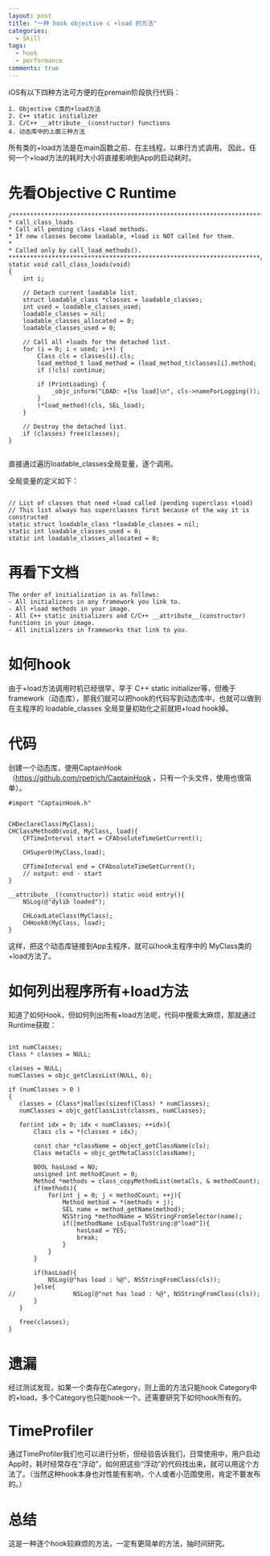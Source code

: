 ```yaml
---
layout: post
title: "一种 hook objective c +load 的方法"
categories:
  - Skill
tags:
  - hook
  - performance
comments: true
---
```




iOS有以下四种方法可方便的在premain阶段执行代码：

```
1. Objective C类的+load方法
2. C++ static initializer
3. C/C++ __attribute__(constructor) functions 
4. 动态库中的上面三种方法
```
<!-- more -->


所有类的+load方法是在main函数之前、在主线程，以串行方式调用。
因此，任何一个+load方法的耗时大小将直接影响到App的启动耗时。

# 先看Objective C Runtime

```
/***********************************************************************
* call_class_loads
* Call all pending class +load methods.
* If new classes become loadable, +load is NOT called for them.
*
* Called only by call_load_methods().
**********************************************************************/
static void call_class_loads(void)
{
    int i;
    
    // Detach current loadable list.
    struct loadable_class *classes = loadable_classes;
    int used = loadable_classes_used;
    loadable_classes = nil;
    loadable_classes_allocated = 0;
    loadable_classes_used = 0;
    
    // Call all +loads for the detached list.
    for (i = 0; i < used; i++) {
        Class cls = classes[i].cls;
        load_method_t load_method = (load_method_t)classes[i].method;
        if (!cls) continue; 

        if (PrintLoading) {
            _objc_inform("LOAD: +[%s load]\n", cls->nameForLogging());
        }
        (*load_method)(cls, SEL_load);
    }
    
    // Destroy the detached list.
    if (classes) free(classes);
}


```

直接通过遍历loadable_classes全局变量，逐个调用。

全局变量的定义如下：

```

// List of classes that need +load called (pending superclass +load)
// This list always has superclasses first because of the way it is constructed
static struct loadable_class *loadable_classes = nil;
static int loadable_classes_used = 0;
static int loadable_classes_allocated = 0;

```


# 再看下文档

```
The order of initialization is as follows:
- All initializers in any framework you link to.
- All +load methods in your image.
- All C++ static initializers and C/C++ __attribute__(constructor) functions in your image.
- All initializers in frameworks that link to you.
```

# 如何hook

由于+load方法调用时机已经很早，早于 C++ static initializer等，但晚于framework（动态库），那我们就可以把hook的代码写到动态库中，也就可以做到在主程序的 loadable_classes 全局变量初始化之前就把+load hook掉。


# 代码

创建一个动态库，使用CaptainHook （<https://github.com/rpetrich/CaptainHook> ，只有一个头文件，使用也很简单）。


```
#import "CaptainHook.h"


CHDeclareClass(MyClass);
CHClassMethod0(void, MyClass, load){
    CFTimeInterval start = CFAbsoluteTimeGetCurrent();
    
    CHSuper0(MyClass,load);
    
    CFTimeInterval end = CFAbsoluteTimeGetCurrent();
    // output: end - start
}

__attribute__((constructor)) static void entry(){
    NSLog(@"dylib loaded");
    
    CHLoadLateClass(MyClass);
    CHHook0(MyClass, load);
}
```

这样，把这个动态库链接到App主程序，就可以hook主程序中的 MyClass类的+load方法了。

# 如何列出程序所有+load方法

知道了如何Hook，但如何列出所有+load方法呢，代码中搜索太麻烦，那就通过Runtime获取：


```

int numClasses;
Class * classes = NULL;
    
classes = NULL;
numClasses = objc_getClassList(NULL, 0);
    
if (numClasses > 0 )
{
   classes = (Class*)malloc(sizeof(Class) * numClasses);
   numClasses = objc_getClassList(classes, numClasses);
   
   for(int idx = 0; idx < numClasses; ++idx){
       Class cls = *(classes + idx);
       
       const char *className = object_getClassName(cls);
       Class metaCls = objc_getMetaClass(className);
       
       BOOL hasLoad = NO;
       unsigned int methodCount = 0;
       Method *methods = class_copyMethodList(metaCls, & methodCount);
       if(methods){
           for(int j = 0; j < methodCount; ++j){
               Method method = *(methods + j);
               SEL name = method_getName(method);
               NSString *methodName = NSStringFromSelector(name);
               if([methodName isEqualToString:@"load"]){
                   hasLoad = YES;
                   break;
               }
           }
       }
       
       if(hasLoad){
           NSLog(@"has load : %@", NSStringFromClass(cls));
       }else{
//                NSLog(@"not has load : %@", NSStringFromClass(cls));
       }
   }
   
   free(classes);
}

```


# 遗漏

经过测试发现，如果一个类存在Category，则上面的方法只能hook Category中的+load，多个Category也只能hook一个。还需要研究下如何hook所有的。


# TimeProfiler

通过TimeProfiler我们也可以进行分析，但经验告诉我们，日常使用中，用户启动App时，耗时经常存在“浮动”，如何把这些“浮动”的代码找出来，就可以用这个方法了。（当然这种hook本身也对性能有影响，个人或者小范围使用，肯定不要发布的。）


# 总结

这是一种逐个hook较麻烦的方法，一定有更简单的方法，抽时间研究。













